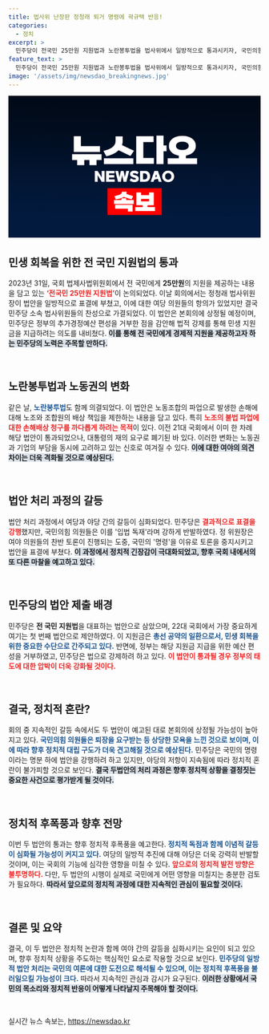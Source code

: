 ```yaml
---
title: 법사위 난장판 정청래 퇴거 명령에 곽규택 반응!
categories:
  - 정치
excerpt: >
  민주당이 전국민 25만원 지원법과 노란봉투법을 법사위에서 일방적으로 통과시키자, 국민의힘 의원들이 강하게 항의했다. 이 법안들은 본회의 상정이 예상되며, 논란 속 발의된 이번 법안들의 향후 운명이 주목받고 있다.
feature_text: >
  민주당이 전국민 25만원 지원법과 노란봉투법을 법사위에서 일방적으로 통과시키자, 국민의힘 의원들이 강하게 항의했다. 이 법안들은 본회의 상정이 예상되며, 논란 속 발의된 이번 법안들의 향후 운명이 주목받고 있다.
image: '/assets/img/newsdao_breakingnews.jpg'
---
```


<p><img src="/assets/img/newsdao_breakingnews.jpg" alt="firstkoreanews 속보" /></p>

<h2 data-ke-size="size26">민생 회복을 위한 전 국민 지원법의 통과</h2>

<p data-ke-size="size16">2023년 31일, 국회 법제사법위원회에서 전 국민에게 <b>25만원</b>의 지원을 제공하는 내용을 담고 있는 <b><span style="color: #ee2323;">‘전국민 25만원 지원법’</span></b>이 논의되었다. 이날 회의에서는 정청래 법사위원장이 법안을 일방적으로 표결에 부쳤고, 이에 대한 여당 의원들의 항의가 있었지만 결국 민주당 소속 법사위원들의 찬성으로 가결되었다. 이 법안은 본회의에 상정될 예정이며, 민주당은 정부의 추가경정예산 편성을 거부한 점을 감안해 법적 강제를 통해 민생 지원금을 지급하려는 의도를 내비쳤다. <b><span style="background-color: #21538527;">이를 통해 전 국민에게 경제적 지원을 제공하고자 하는 민주당의 노력은 주목할 만하다.</span></b></p>

<p data-ke-size="size16">&nbsp;</p>

<h2 data-ke-size="size26">노란봉투법과 노동권의 변화</h2>

<p data-ke-size="size16">같은 날, <b><span style="color: #1a5490;">노란봉투법</span></b>도 함께 의결되었다. 이 법안은 노동조합의 파업으로 발생한 손해에 대해 노조와 조합원의 배상 책임을 제한하는 내용을 담고 있다. 특히 <b><span style="color: #ee2323;">노조의 불법 파업에 대한 손해배상 청구를 까다롭게 하려는 목적</span></b>이 있다. 이전 21대 국회에서 이미 한 차례 해당 법안이 통과되었으나, 대통령의 재의 요구로 폐기된 바 있다. 이러한 변화는 노동권과 기업의 부담을 동시에 고려하고 있는 신호로 여겨질 수 있다. <b><span style="background-color: #21538527;">이에 대한 여야의 의견 차이는 더욱 격화될 것으로 예상된다.</span></b></p>

<p data-ke-size="size16">&nbsp;</p>

<h2 data-ke-size="size26">법안 처리 과정의 갈등</h2>

<p data-ke-size="size16">법안 처리 과정에서 여당과 야당 간의 갈등이 심화되었다. 민주당은 <b><span style="color: #ee2323;">결과적으로 표결을 강행</span></b>했지만, 국민의힘 의원들은 이를 '입법 독재'라며 강하게 반발하였다. 정 위원장은 여야 의원들의 찬반 토론이 진행되는 도중, 국민의 '명령'을 이유로 토론을 중지시키고 법안을 표결에 부쳤다. <b><span style="background-color: #21538527;">이 과정에서 정치적 긴장감이 극대화되었고, 향후 국회 내에서의 또 다른 마찰을 예고하고 있다.</span></b></p>

<p data-ke-size="size16">&nbsp;</p>

<h2 data-ke-size="size26">민주당의 법안 제출 배경</h2>

<p data-ke-size="size16">민주당은 <b>전 국민 지원법</b>을 대표하는 법안으로 삼았으며, 22대 국회에서 가장 중요하게 여기는 첫 번째 법안으로 제안하였다. 이 지원금은 <b><span style="color: #1a5490;">총선 공약의 일환으로서, 민생 회복을 위한 중요한 수단으로 간주되고 있다.</span></b> 반면에, 정부는 해당 지원금 지급을 위한 예산 편성을 거부하였고, 민주당은 법으로 강제하려 하고 있다. <b><span style="color: #ee2323;">이 법안이 통과될 경우 정부의 태도에 대한 압박이 더욱 강화될 것이다.</span></b></p>

<p data-ke-size="size16">&nbsp;</p>

<h2 data-ke-size="size26">결국, 정치적 혼란?</h2>

<p data-ke-size="size16">회의 중 지속적인 갈등 속에서도 두 법안이 예고된 대로 본회의에 상정될 가능성이 높아지고 있다. <b><span style="color: #1a5490;">국민의힘 의원들은 퇴장을 요구받는 등 상당한 모욕을 느낀 것으로 보이며, 이에 따라 향후 정치적 대립 구도가 더욱 견고해질 것으로 예상된다.</span></b> 민주당은 국민의 명령이라는 명분 하에 법안을 강행하려 하고 있지만, 야당의 저항이 지속됨에 따라 정치적 혼란이 불가피할 것으로 보인다. <b><span style="background-color: #21538527;">결국 두법안의 처리 과정은 향후 정치적 상황을 결정짓는 중요한 사건으로 평가받게 될 것이다.</span></b></p>

<p data-ke-size="size16">&nbsp;</p>

<h2 data-ke-size="size26">정치적 후폭풍과 향후 전망</h2>

<p data-ke-size="size16">이번 두 법안의 통과는 향후 정치적 후폭풍을 예고한다. <b><span style="color: #1a5490;">정치적 독점과 함께 이념적 갈등이 심화될 가능성이 커지고 있다.</span></b> 여당의 일방적 추진에 대해 야당은 더욱 강력히 반발할 것이며, 이는 국회의 기능에 심각한 영향을 미칠 수 있다. <b><span style="color: #ee2323;">앞으로의 정치적 발전 방향은 불투명하다.</span></b> 다만, 두 법안의 시행이 실제로 국민에게 어떤 영향을 미칠지는 충분한 검토가 필요하다. <b><span style="background-color: #21538527;">따라서 앞으로의 정치적 과정에 대한 지속적인 관심이 필요할 것이다.</span></b></p>

<p data-ke-size="size16">&nbsp;</p>

<h2 data-ke-size="size26">결론 및 요약</h2>

<p data-ke-size="size16">결국, 이 두 법안은 정치적 논란과 함께 여야 간의 갈등을 심화시키는 요인이 되고 있으며, 향후 정치적 상황을 주도하는 핵심적인 요소로 작용할 것으로 보인다. <b><span style="color: #1a5490;">민주당의 일방적 법안 처리는 국민의 여론에 대한 도전으로 해석될 수 있으며, 이는 정치적 후폭풍을 불러일으킬 가능성이 크다.</span></b> 따라서 지속적인 관심과 감시가 요구된다. <b><span style="background-color: #21538527;">이러한 상황에서 국민의 목소리와 정치적 반응이 어떻게 나타날지 주목해야 할 것이다.</span></b></p>

<p data-ke-size="size16">&nbsp;</p>
실시간 뉴스 속보는, <a href="https://newsdao.kr" rel="dofollow">https://newsdao.kr</a>


